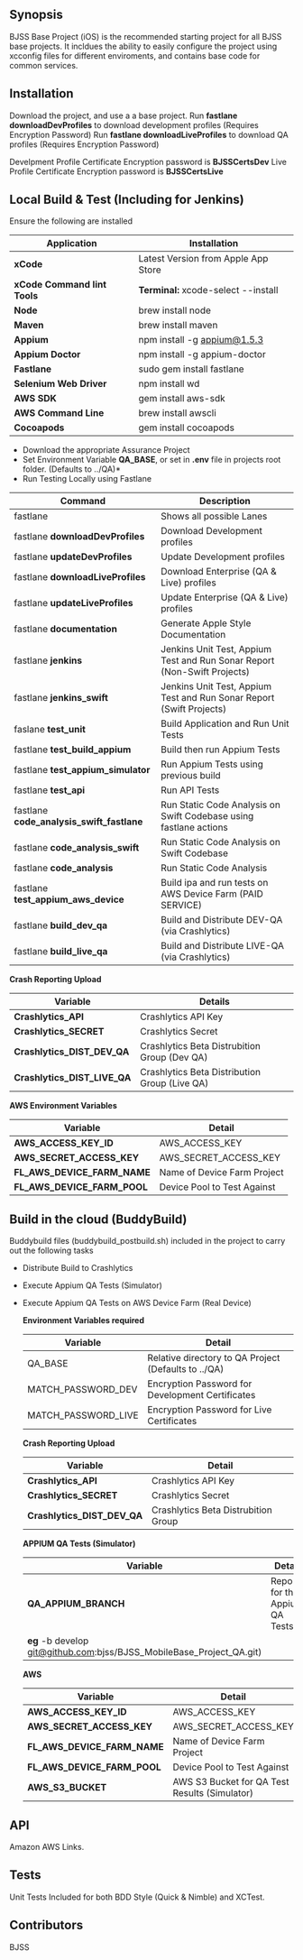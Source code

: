 ## Synopsis

BJSS Base Project (iOS) is the recommended starting project for all BJSS base projects.  It incldues the ability to easily configure the project using xcconfig files for different enviroments, and contains base code for common services.

## Installation
Download the project, and use a a base project.
Run **fastlane downloadDevProfiles** to download development profiles (Requires Encryption Password)
Run **fastlane downloadLiveProfiles** to download QA profiles (Requires Encryption Password)

Develpment Profile Certificate Encryption password is **BJSSCertsDev**
Live Profile Certificate Encryption password is **BJSSCertsLive**

## Local Build & Test (Including for Jenkins)
Ensure the following are installed

Application | Installation
----------- | ------------
**xCode** | Latest Version from Apple App Store
**xCode Command lint Tools** | **Terminal:** xcode-select --install
**Node** | brew install node
**Maven** | brew install maven
**Appium** | npm install -g appium@1.5.3
**Appium Doctor** | npm install -g appium-doctor
**Fastlane** | sudo gem install fastlane 
**Selenium Web Driver** | npm install wd 
**AWS SDK** | gem install aws-sdk
**AWS Command Line** | brew install awscli
**Cocoapods** | gem install cocoapods

* Download the appropriate Assurance Project
* Set Environment Variable **QA_BASE**, or set in **.env** file in projects root folder.  (Defaults to ../QA)* 
* Run Testing Locally using Fastlane

Command | Description
----------- | -------------- 
	fastlane | Shows all possible Lanes
    fastlane **downloadDevProfiles** | Download Development profiles  
    fastlane **updateDevProfiles** | Update Development profiles  
    fastlane **downloadLiveProfiles** | Download Enterprise (QA & Live) profiles 
    fastlane **updateLiveProfiles** | Update Enterprise (QA & Live) profiles 
    fastlane **documentation** | Generate Apple Style Documentation  
	fastlane **jenkins** |	Jenkins Unit Test, Appium Test and Run Sonar Report (Non-Swift Projects)
	fastlane **jenkins_swift** | Jenkins Unit Test, Appium Test and Run Sonar Report (Swift Projects) 
	faslane **test_unit** | Build Application and Run Unit Tests 
fastlane **test_build_appium**  | Build then run Appium Tests    
fastlane  **test_appium_simulator** | Run Appium Tests using previous build
fastlane **test_api** | Run API Tests
fastlane **code_analysis_swift_fastlane** | Run Static Code Analysis on Swift Codebase using fastlane actions
fastlane **code_analysis_swift** | Run Static Code Analysis on Swift Codebase 
fastlane **code_analysis** | Run Static Code Analysis  
fastlane **test_appium_aws_device** | Build ipa and run tests on AWS Device Farm (PAID SERVICE)
fastlane **build_dev_qa** | Build and Distribute DEV-QA  (via Crashlytics)
fastlane **build_live_qa** | Build and Distribute LIVE-QA  (via Crashlytics)
   

 **Crash Reporting Upload**
    
Variable | Details
-------- | ------
	**Crashlytics_API** |  Crashlytics API Key
	**Crashlytics_SECRET** |  Crashlytics Secret
	**Crashlytics_DIST_DEV_QA** | Crashlytics Beta Distrubition Group (Dev QA)
	**Crashlytics_DIST_LIVE_QA** | Crashlytics Beta Distribution Group (Live QA)
	
 **AWS Environment Variables**
 
 Variable | Detail
 -------- | ------
	**AWS_ACCESS_KEY_ID** | AWS_ACCESS_KEY
    **AWS_SECRET_ACCESS_KEY** | AWS_SECRET_ACCESS_KEY
    **FL_AWS_DEVICE_FARM_NAME** | Name of Device Farm Project
    **FL_AWS_DEVICE_FARM_POOL** | Device Pool to Test Against


## Build in the cloud (BuddyBuild)
    
Buddybuild files (buddybuild_postbuild.sh) included in the project to carry out the following tasks

* Distribute Build to Crashlytics
* Execute Appium QA Tests (Simulator) 
* Execute Appium QA Tests on AWS Device Farm (Real Device)

	**Environment Variables required**
    
	Variable | Detail
	-------- | ------
	QA_BASE | Relative directory to QA Project (Defaults to ../QA)
	MATCH_PASSWORD_DEV | Encryption Password for Development Certificates
	MATCH_PASSWORD_LIVE | Encryption Password for Live Certificates
	
    **Crash Reporting Upload**
    
    Variable | Detail
	-------- | ------
	**Crashlytics_API** |  Crashlytics API Key
	**Crashlytics_SECRET** |  Crashlytics Secret
	**Crashlytics_DIST_DEV_QA** | Crashlytics Beta Distrubition Group 
    
    **APPIUM QA Tests (Simulator)**
    
    Variable | Detail
	-------- | ------
	**QA_APPIUM_BRANCH** | Repo for the Appium QA Tests 
	|**eg** -b develop git@github.com:bjss/BJSS_MobileBase_Project_QA.git)
        
    **AWS**
    
	Variable | Detail
	-------- | ------
	**AWS_ACCESS_KEY_ID** | AWS_ACCESS_KEY
    **AWS_SECRET_ACCESS_KEY** | AWS_SECRET_ACCESS_KEY
    **FL_AWS_DEVICE_FARM_NAME** | Name of Device Farm Project
    **FL_AWS_DEVICE_FARM_POOL** | Device Pool to Test Against
    **AWS_S3_BUCKET** | AWS S3 Bucket for QA Test Results (Simulator)

## API 

Amazon AWS Links.

## Tests

Unit Tests Included for both BDD Style (Quick & Nimble) and XCTest.

## Contributors

BJSS




